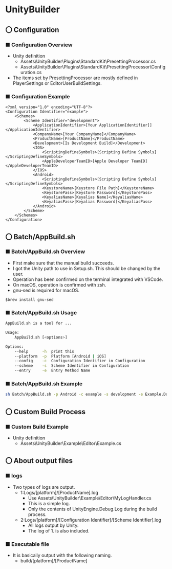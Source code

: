 # UnityBuilder

## 〇 Configuration

### ■ Configuration Overview

- Unity definition
  - Assets\UnityBuilder\Plugins\StandardKit\PresettingProcessor.cs
  - Assets\UnityBuilder\Plugins\StandardKit\PresettingProcessor\Configuration.cs
- The items set by PresettingProcessor are mostly defined in PlayerSettings or EditorUserBuildSettings.

### ■ Configuration Example

``` Configuration Example
<?xml version="1.0" encoding="UTF-8"?>
<Configuration Identifier="example">
    <Schemes>
        <Scheme Identifier="development">
            <ApplicationIdentifier>[Your ApplicationIdentifier]]</ApplicationIdentifier>
            <CompanyName>[Your CompanyName]</CompanyName>
            <ProductName>[ProductName]</ProductName>
            <Development>[Is Development Build]</Development>
            <IOS>
                <ScriptingDefineSymbols>[Scripting Define Symbols]</ScriptingDefineSymbols>
                <AppleDeveloperTeamID>[Apple Developer TeamID]</AppleDeveloperTeamID>
            </IOS>
            <Android>
                <ScriptingDefineSymbols>[Scripting Define Symbols]</ScriptingDefineSymbols>
                <KeystoreName>[Keystore File Path]</KeystoreName>
                <KeystorePass>[Keystore Password]</KeystorePass>
                <KeyaliasName>[Keyalias Name]</KeyaliasName>
                <KeyaliasPass>[Keyalias Password]</KeyaliasPass>
            </Android>
        </Scheme>
    </Schemes>
</Configuration>
```

## 〇 Batch/AppBuild.sh

### ■ Batch/AppBuild.sh Overview

- First make sure that the manual build succeeds.
- I got the Unity path to use in Setup.sh. This should be changed by the user.
- Operation has been confirmed on the terminal integrated with VSCode.
- On macOS, operation is confirmed with zsh.
- gnu-sed is required for macOS.

``` gnu-sed
$brew install gnu-sed
```

### ■ Batch/AppBuild.sh Usage

``` AppBuild.sh Usage
AppBuild.sh is a tool for ...

Usage:
    AppBuild.sh [<options>]

Options:
    --help      -h  print this
    --platform  -p  Platform [Android | iOS]
    --config    -c  Configuration Identifier in Configuration
    --scheme    -s  Scheme Identifier in Configuration
    --entry     -e  Entry Method Name
```

### ■ Batch/AppBuild.sh Example

``` AppBuild.sh Example
sh Batch/AppBuild.sh -p Android -c example -s development -e Example.DoIt
```

## 〇 Custom Build Process

### ■ Custom Build Example

- Unity definition
  - Assets\UnityBuilder\Example\Editor\Example.cs

## 〇 About output files

### ■ logs

- Two types of logs are output.
  - 1:Logs/[platform]/[ProductName].log
    - Use Assets\UnityBuilder\Example\Editor\MyLogHandler.cs
    - This is a simple log.
    - Only the contents of UnityEngine.Debug.Log during the build process.
  - 2:Logs/[platform]/[Configuration Identifier]/[Scheme Identifier].log
    - All logs output by Unity.
    - The log of 1. is also included.

### ■ Executable file

- It is basically output with the following naming.
  - build/[platform]/[ProductName]

